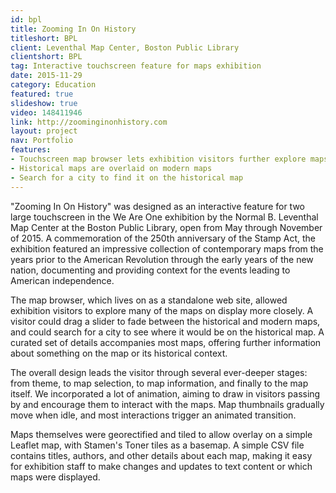 ```yaml
---
id: bpl
title: Zooming In On History
titleshort: BPL
client: Leventhal Map Center, Boston Public Library
clientshort: BPL
tag: Interactive touchscreen feature for maps exhibition
date: 2015-11-29
category: Education
featured: true
slideshow: true
video: 148411946
link: http://zoominginonhistory.com
layout: project
nav: Portfolio
features:
- Touchscreen map browser lets exhibition visitors further explore maps
- Historical maps are overlaid on modern maps
- Search for a city to find it on the historical map
---
```


"Zooming In On History" was designed as an interactive feature for two large touchscreen in the We Are One exhibition by the Normal B. Leventhal Map Center at the Boston Public Library, open from May through November of 2015. A commemoration of the 250th anniversary of the Stamp Act, the exhibition featured an impressive collection of contemporary maps from the years prior to the American Revolution through the early years of the new nation, documenting and providing context for the events leading to American independence.

The map browser, which lives on as a standalone web site, allowed exhibition visitors to explore many of the maps on display more closely. A visitor could drag a slider to fade between the historical and modern maps, and could search for a city to see where it would be on the historical map. A curated set of details accompanies most maps, offering further information about something on the map or its historical context.

The overall design leads the visitor through several ever-deeper stages: from theme, to map selection, to map information, and finally to the map itself. We incorporated a lot of animation, aiming to draw in visitors passing by and encourage them to interact with the maps. Map thumbnails gradually move when idle, and most interactions trigger an animated transition.

Maps themselves were georectified and tiled to allow overlay on a simple Leaflet map, with Stamen's Toner tiles as a basemap. A simple CSV file contains titles, authors, and other details about each map, making it easy for exhibition staff to make changes and updates to text content or which maps were displayed.
